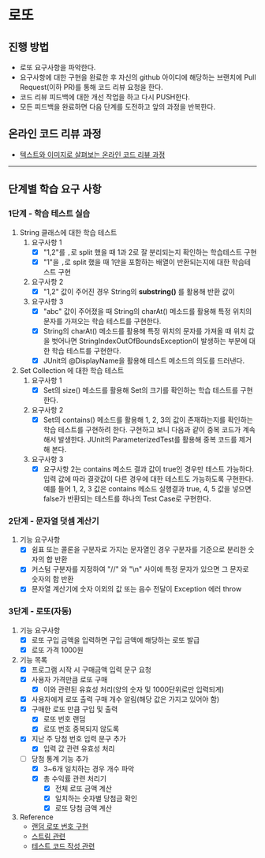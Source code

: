 # 로또

## 진행 방법

* 로또 요구사항을 파악한다.
* 요구사항에 대한 구현을 완료한 후 자신의 github 아이디에 해당하는 브랜치에 Pull Request(이하 PR)를 통해 코드 리뷰 요청을 한다.
* 코드 리뷰 피드백에 대한 개선 작업을 하고 다시 PUSH한다.
* 모든 피드백을 완료하면 다음 단계를 도전하고 앞의 과정을 반복한다.

## 온라인 코드 리뷰 과정

* [텍스트와 이미지로 살펴보는 온라인 코드 리뷰 과정](https://github.com/next-step/nextstep-docs/tree/master/codereview)

---

## 단계별 학습 요구 사항

### 1단계 - 학습 테스트 실습

1. String 클래스에 대한 학습 테스트
    1. 요구사항 1
        - [x] "1,2"를 `,`로 split 했을 때 1과 2로 잘 분리되는지 확인하는 학습테스트 구현
        - [x] "1"을 `,`로 split 했을 때 1만을 포함하는 배열이 반환되는지에 대한 학습테스트 구현
    2. 요구사항 2
        - [x] "1,2" 값이 주어진 경우 String의 **substring()** 를 활용해 반환 값이
    3. 요구사항 3
        - [x] "abc" 값이 주어졌을 때 String의 charAt() 메소드를 활용해 특정 위치의 문자를 가져오는 학습 테스트를 구현한다.
        - [x] String의 charAt() 메소드를 활용해 특정 위치의 문자를 가져올 때 위치 값을 벗어나면
          StringIndexOutOfBoundsException이 발생하는 부분에 대한 학습 테스트를 구현한다.
        - [x] JUnit의 @DisplayName을 활용해 테스트 메소드의 의도를 드러낸다.
2. Set Collection 에 대한 학습 테스트
    1. 요구사항 1
        - [x] Set의 size() 메소드를 활용해 Set의 크기를 확인하는 학습 테스트를 구현한다.
    2. 요구사항 2
        - [x] Set의 contains() 메소드를 활용해 1, 2, 3의 값이 존재하는지를 확인하는 학습 테스트를 구현하려 한다.
          구현하고 보니 다음과 같이 중복 코드가 계속해서 발생한다.
          JUnit의 ParameterizedTest를 활용해 중복 코드를 제거해 본다.
    3. 요구사항 3
        - [x] 요구사항 2는 contains 메소드 결과 값이 true인 경우만 테스트 가능하다.
          입력 값에 따라 결괏값이 다른 경우에 대한 테스트도 가능하도록 구현한다.
          예를 들어 1, 2, 3 값은 contains 메소드 실행결과 true, 4, 5 값을 넣으면 false가 반환되는 테스트를
          하나의 Test Case로 구현한다.

### 2단계 - 문자열 덧셈 계산기

1. 기능 요구사항
    - [x] 쉼표 또는 콜론을 구분자로 가지는 문자열인 경우 구분자를 기준으로 분리한 숫자의 합 반환
    - [x] 커스텀 구분자를 지정하여 "//" 와 "\n" 사이에 특정 문자가 있으면 그 문자로 숫자의 합 반환
    - [x] 문자열 계산기에 숫자 이외의 값 또는 음수 전달이 Exception 에러 throw

### 3단계 - 로또(자동)

1. 기능 요구사항
    - [x] 로또 구입 금액을 입력하면 구입 금액에 해당하는 로또 발급
    - [x] 로또 가격 1000원
2. 기능 목록
    - [x] 프로그램 시작 시 구매금액 입력 문구 요청
    - [x] 사용자 가격만큼 로또 구매
        - [x] 이와 관련된 유효성 처리(양의 숫자 및 1000단위로만 입력되게)
    - [x] 사용자에게 로또 출력 구매 개수 알림(해당 값은 가지고 있어야 함)
    - [x] 구매한 로또 만큼 구입 및 출력
        - [x] 로또 번호 랜덤
        - [x] 로또 번호 중복되지 않도록
    - [x] 지난 주 당첨 번호 입력 문구 추가
        - [x] 입력 값 관련 유효성 처리
    - [ ] 당첨 통계 기능 추가
        - [x] 3~6개 일치하는 경우 개수 파악
        - [x] 총 수익률 관련 처리기
            - [x] 전체 로또 금액 계산
            - [x] 일치하는 숫자별 당첨금 확인
            - [x] 로또 당첨 금액 계산
3. Reference
    - [랜덤 로또 번호 구현](https://mainia.tistory.com/2318?fbclid=IwAR1jsc1EZZr9DykSocbJiEx53ZKTSKrpc1PSBHnHankbpLvO-OOc0HnHemo)
    - [스트림 관련](https://ryan-han.com/post/dev/java-stream/)
    - [테스트 코드 작성 관련](https://www.baeldung.com/parameterized-tests-junit-5)

